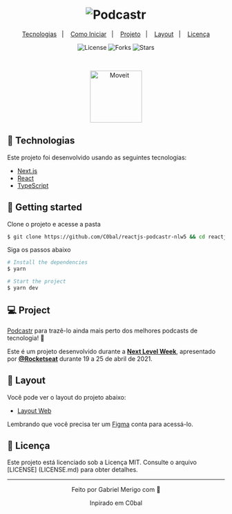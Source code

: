 <h1 align="center">
    <img alt="Podcastr" title="Podcastr" src=".github/podcastr.svg" />
</h1>

<p align="center">
  <a href="#technologies">Tecnologias</a>&nbsp;&nbsp;&nbsp;|&nbsp;&nbsp;&nbsp;
  <a href="#-layout">Como Iniciar</a>&nbsp;&nbsp;&nbsp;|&nbsp;&nbsp;&nbsp;
  <a href="#-project">Projeto</a>&nbsp;&nbsp;&nbsp;|&nbsp;&nbsp;&nbsp;
  <a href="#-layout">Layout</a>&nbsp;&nbsp;&nbsp;|&nbsp;&nbsp;&nbsp;
  <a href="#-license">Licença</a>
</p>

<p align="center">
  <img  src="https://img.shields.io/static/v1?label=license&message=MIT&color=5965E0&labelColor=121214" alt="License">
  
  <img src="https://img.shields.io/github/forks/C0bal/reactjs-podcastr-nlw5?label=forks&message=MIT&color=5965E0&labelColor=121214" alt="Forks">

  <img src="https://img.shields.io/github/stars/C0bal/reactjs-podcastr-nlw5?label=stars&message=MIT&color=5965E0&labelColor=121214" alt="Stars">
</p>

<br>

<p align="center">
  <img alt="Moveit" src=".github/icon.svg" width="120px">
</p>

## 🧪 Technologias

Este projeto foi desenvolvido usando as seguintes tecnologias:

- [Next.js](https://nextjs.org/)
- [React](https://reactjs.org)
- [TypeScript](https://www.typescriptlang.org/)

## 🚀 Getting started

Clone o projeto e acesse a pasta

```bash
$ git clone https://github.com/C0bal/reactjs-podcastr-nlw5 && cd reactjs-podcastr-nlw5
```

Siga os passos abaixo

```bash
# Install the dependencies
$ yarn

# Start the project
$ yarn dev
```

## 💻 Project

[Podcastr](https://podcastr-nlw.vercel.app/) para trazê-lo ainda mais perto dos melhores podcasts de tecnologia! 💜

Este é um projeto desenvolvido durante a **[Next Level Week](https://nextlevelweekcom)**, apresentado por **[@Rocketseat](https://github.com/Rocketseat)** durante 19 a 25 de abril de 2021.

## 🔖 Layout

Você pode ver o layout do projeto abaixo:

- [Layout Web](https://www.figma.com/file/UwFEntsHpHYJlHNQAQr4gA/Podcastr?node-id=160%3A2761)

Lembrando que você precisa ter um [Figma](http://figma.com/) conta para acessá-lo.

## 📝 Licença

Este projeto está licenciado sob a Licença MIT. Consulte o arquivo [LICENSE] (LICENSE.md) para obter detalhes.

---

<p align="center">Feito por Gabriel Merigo com 🖤</p>
<p align="center">Inpirado em C0bal</p>